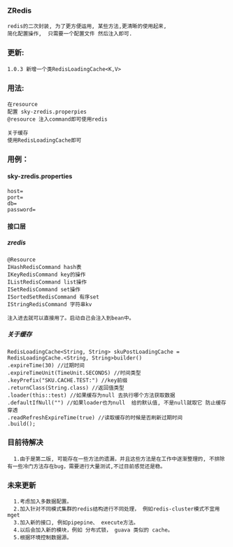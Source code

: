 ### ZRedis
	redis的二次封装, 为了更方便运用, 某些方法,更清晰的使用起来, 
	简化配置操作,  只需要一个配置文件 然后注入即可. 
###  更新:      
    1.0.3 新增一个类RedisLoadingCache<K,V>

### 用法: 
	在resource 
	配置 sky-zredis.properpies      
	@resource 注入command即可使用redis
	
	关于缓存
	使用RedisLoadingCache即可
### 用例： 
#### sky-zredis.properties
	host=
	port=
	db=
	password=

#### 接口层
##### zredis
	@Resource
	IHashRedisCommand hash表
	IKeyRedisCommand key的操作
	IListRedisCommand list操作
	ISetRedisCommand set操作
	ISortedSetRedisCommand 有序set
	IStringRedisCommand 字符串kv

	注入进去就可以直接用了。启动自己会注入到bean中。
	
##### 关于缓存     
	RedisLoadingCache<String, String> skuPostLoadingCache = RedisLoadingCache.<String, String>builder()
    .expireTime(30) //过期时间
    .expireTimeUnit(TimeUnit.SECONDS) //时间类型
    .keyPrefix("SKU.CACHE.TEST:") //key前缀
    .returnClass(String.class) //返回值类型
    .loader(this::test) //如果缓存为null 去执行哪个方法获取数据
    .defaultIfNull("") //如果loader也为null  给的默认值, 不是null就取它 防止缓存穿透
    .readRefreshExpireTime(true) //读取缓存的时候是否刷新过期时间
    .build();

### 目前待解决
      1.由于是第二版, 可能存在一些方法的遗漏，并且这些方法是在工作中逐渐整理的, 不排除有一些冷门方法存在bug，需要进行大量测试,不过目前感觉还是稳。
      
      
### 未来更新
      1.考虑加入多数据配置。
      2.加入针对不同模式集群的redis结构进行不同处理， 例如redis-cluster模式不宜用 mget
      3.加入新的接口, 例如pipepine、 execute方法。
      4.以后会加入新的模块，例如 分布式锁， guava 类似的 cache。
      5.根据环境控制数据源。
